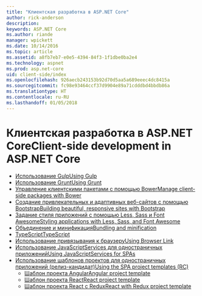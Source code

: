 ```yaml
---
title: "Клиентская разработка в ASP.NET Core"
author: rick-anderson
description: 
keywords: ASP.NET Core
ms.author: riande
manager: wpickett
ms.date: 10/14/2016
ms.topic: article
ms.assetid: a8fb7eb7-e0e5-4394-84f3-1f1dbe0ba2e4
ms.technology: aspnet
ms.prod: asp.net-core
uid: client-side/index
ms.openlocfilehash: 926aecb243153b92d70d5aa5a689eeec4dc8415a
ms.sourcegitcommit: fc98e93464ccf37d9904e89a71cdddbd4bbdb86a
ms.translationtype: HT
ms.contentlocale: ru-RU
ms.lasthandoff: 01/05/2018
---
```

# <a name="client-side-development-in-aspnet-core"></a><span data-ttu-id="8a4a2-103">Клиентская разработка в ASP.NET Core</span><span class="sxs-lookup"><span data-stu-id="8a4a2-103">Client-side development in ASP.NET Core</span></span>

- [<span data-ttu-id="8a4a2-104">Использование Gulp</span><span class="sxs-lookup"><span data-stu-id="8a4a2-104">Using Gulp</span></span>](xref:client-side/using-gulp)
- [<span data-ttu-id="8a4a2-105">Использование Grunt</span><span class="sxs-lookup"><span data-stu-id="8a4a2-105">Using Grunt</span></span>](xref:client-side/using-grunt)
- [<span data-ttu-id="8a4a2-106">Управление клиентскими пакетами с помощью Bower</span><span class="sxs-lookup"><span data-stu-id="8a4a2-106">Manage client-side packages with Bower</span></span>](xref:client-side/bower)
- [<span data-ttu-id="8a4a2-107">Создание привлекательных и адаптивных веб-сайтов с помощью Bootstrap</span><span class="sxs-lookup"><span data-stu-id="8a4a2-107">Building beautiful, responsive sites with Bootstrap</span></span>](xref:client-side/bootstrap)
- [<span data-ttu-id="8a4a2-108">Задание стиля приложений с помощью Less, Sass и Font Awesome</span><span class="sxs-lookup"><span data-stu-id="8a4a2-108">Styling applications with Less, Sass, and Font Awesome</span></span>](xref:client-side/less-sass-fa)
- [<span data-ttu-id="8a4a2-109">Объединение и минификация</span><span class="sxs-lookup"><span data-stu-id="8a4a2-109">Bundling and minification</span></span>](xref:client-side/bundling-and-minification)
- [<span data-ttu-id="8a4a2-110">TypeScript</span><span class="sxs-lookup"><span data-stu-id="8a4a2-110">TypeScript</span></span>](https://www.typescriptlang.org/docs/handbook/asp-net-core.html)
- [<span data-ttu-id="8a4a2-111">Использование привязывания к браузеру</span><span class="sxs-lookup"><span data-stu-id="8a4a2-111">Using Browser Link</span></span>](xref:client-side/using-browserlink)
- [<span data-ttu-id="8a4a2-112">Использование JavaScriptServices для одностраничных приложений</span><span class="sxs-lookup"><span data-stu-id="8a4a2-112">Using JavaScriptServices for SPAs</span></span>](xref:client-side/spa-services)
- [<span data-ttu-id="8a4a2-113">Использование шаблонов проектов для одностраничных приложений (релиз-кандидат)</span><span class="sxs-lookup"><span data-stu-id="8a4a2-113">Using the SPA project templates (RC)</span></span>](xref:spa/index)
    - [<span data-ttu-id="8a4a2-114">Шаблон проекта Angular</span><span class="sxs-lookup"><span data-stu-id="8a4a2-114">Angular project template</span></span>](xref:spa/angular)
    - [<span data-ttu-id="8a4a2-115">Шаблон проекта React</span><span class="sxs-lookup"><span data-stu-id="8a4a2-115">React project template</span></span>](xref:spa/react)
    - [<span data-ttu-id="8a4a2-116">Шаблон проекта React с Redux</span><span class="sxs-lookup"><span data-stu-id="8a4a2-116">React with Redux project template</span></span>](xref:spa/react-with-redux)
